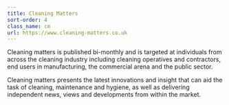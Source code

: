 ```yaml
---
title: Cleaning Matters
sort-order: 4
class_name: cm
url: https://www.cleaning-matters.co.uk
---
```

Cleaning matters is published bi-monthly and is targeted at individuals from across the cleaning industry including cleaning operatives and contractors, end users in manufacturing, the commercial arena and the public sector.

Cleaning matters presents the latest innovations and insight that can aid the task of cleaning, maintenance and hygiene, as well as delivering independent news, views and developments from within the market.